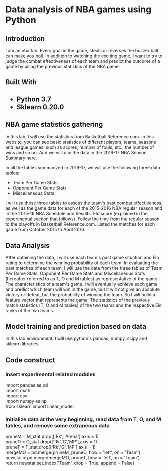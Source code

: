 <h1>Data analysis of NBA games using Python</h1>
<h2>Introduction</h2>
<p>I am an nba fan. Every goal in the game, steals or reverses the buzzer ball can make you boil. 
In addition to watching the exciting game, I want to try to judge the combat effectiveness of each team 
and predict the outcome of a game by using the previous statistics of the NBA game.</p>
<h2>Built With<h2>
  <ul>
    <li>Python 3.7</li>
    <li>Sklearn 0.20.0</li>
    </ul>
 <h2>NBA game statistics gathering</h2>
    In this lab, I will use the statistics from Basketball Reference.com. In this website, you can see basic statistics of different players, teams, seasons and league games, such as scores, number of fouls, etc., the number of wins and so on. And we will use the data in the 2016-17 NBA Season Summary here.</p>
  <p>In all the tables summarized in 2016-17, we will use the following three data tables:
  <ul>
  <li>Team Per Game Stats</li>
    <li>Opponent Per Game Stats</li>
    <li>Miscellaneous Stats</li>
  </ul>
  I will use these three tables to assess the team's past combat effectiveness, as well as the game data for each of the 2015-2016 NBA regular season and in the 2015-16 NBA Schedule and Results. Elo score (explained in the experimental section that follows). Follow the time from the regular season to the playoffs in Basketball Reference.com. Listed the matches for each game from October 2015 to April 2016.
  </p>
 <h2>Data Analysis</h2>
  After obtaining the data, I will use each team's past game situation and Elo rating to determine the winning probability of each team. In evaluating the past matches of each team, I will use the data from the three tables of Team Per Game Stats, Opponent Per Game Stats and Miscellaneous Stats (hereafter referred to as T, O and M tables) as representative of the game. The characteristics of a team's game. I will eventually achieve each game and predict which team will win in the game, but it will not give an absolute victory or defeat, but the probability of winning the team. So I will build a feature vector that represents the game. The statistics of the previous match statistics (T, O and M tables) of the two teams and the respective Elo ranks of the two teams.
<h2>Model training and prediction based on data</h2>
In this lab environment, I will use python's pandas, numpy, scipy and sklearn libraries.
<h2>Code construct</h2>
<h3>Insert experimental related modules</h3>
<p>import pandas as pd<br />
import math<br />
import csv<br />
import numpy as np<br />
from sklearn import linear_model<br />
</p>
<h3>Initialize data at the very beginning, read data from T, O, and M tables, and remove some extraneous data</h3>
<p>
    pruneM = M_stat.drop(['Rk', 'Arena'],axis = 1)<br />
    pruneO = O_stat.drop(['Rk','G','MP'],axis = 1)<br />
    pruneT = T_stat.drop(['Rk','G','MP'],axis = 1)<br />
    mergeMO = pd.merge(pruneM, pruneO, how = 'left', on = 'Team')<br />
    newstat = pd.merge(mergeMO, pruneT,  how = 'left', on = 'Team')<br />
    return newstat.set_index('Team', drop = True, append = False)<br />
</p>

  
